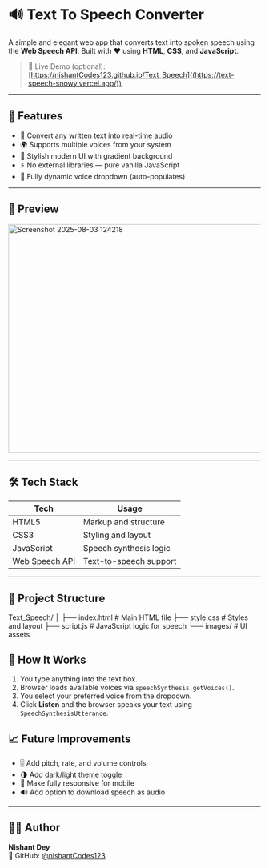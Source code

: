 # 🔊 Text To Speech Converter

A simple and elegant web app that converts text into spoken speech using the **Web Speech API**. Built with ❤️ using **HTML**, **CSS**, and **JavaScript**.

> 🔗 Live Demo (optional): [https://nishantCodes123.github.io/Text_Speech]((https://text-speech-snowy.vercel.app/))

---

## 🚀 Features

- 🎤 Convert any written text into real-time audio
- 🌍 Supports multiple voices from your system
- 💅 Stylish modern UI with gradient background
- ⚡ No external libraries — pure vanilla JavaScript
- 🔄 Fully dynamic voice dropdown (auto-populates)

---

## 📸 Preview

<img width="985" height="457" alt="Screenshot 2025-08-03 124218" src="https://github.com/user-attachments/assets/8d4fda0a-1e14-436a-8554-3eb16cd7ab05" />


---

## 🛠️ Tech Stack

| Tech         | Usage                     |
|--------------|----------------------------|
| HTML5        | Markup and structure       |
| CSS3         | Styling and layout         |
| JavaScript   | Speech synthesis logic     |
| Web Speech API | Text-to-speech support  |

---

## 📂 Project Structure
Text_Speech/
│
├── index.html # Main HTML file
├── style.css # Styles and layout
├── script.js # JavaScript logic for speech
└── images/ # UI assets

## 🧠 How It Works

1. You type anything into the text box.
2. Browser loads available voices via `speechSynthesis.getVoices()`.
3. You select your preferred voice from the dropdown.
4. Click **Listen** and the browser speaks your text using `SpeechSynthesisUtterance`.

## 📈 Future Improvements

- 🎚️ Add pitch, rate, and volume controls
- 🌗 Add dark/light theme toggle
- 📱 Make fully responsive for mobile
- 🔊 Add option to download speech as audio

---

## 🙋‍♂️ Author

**Nishant Dey**  
🔗 GitHub: [@nishantCodes123](https://github.com/nishantCodes123)

